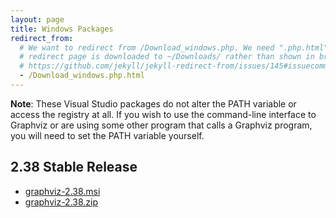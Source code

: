 ```yaml
---
layout: page
title: Windows Packages
redirect_from:
  # We want to redirect from /Download_windows.php. We need ".php.html" else the
  # redirect page is downloaded to ~/Downloads/ rather than shown in browser. See:
  # https://github.com/jekyll/jekyll-redirect-from/issues/145#issuecomment-392277818
  - /Download_windows.php.html
---
```

	
**Note**: These Visual Studio packages do not alter the PATH variable or access the registry at all. 
If you wish to use the command-line interface to Graphviz or are using some other program that calls
 a Graphviz program, you will need to set the PATH variable yourself.

## 2.38 Stable Release

* [graphviz-2.38.msi](windows/graphviz-2.38.msi)
* [graphviz-2.38.zip](windows/graphviz-2.38.zip)

